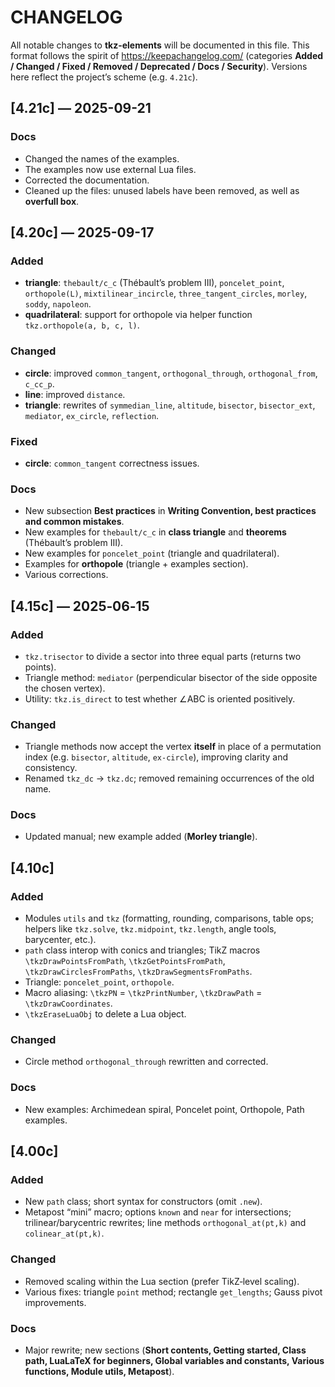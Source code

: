 # CHANGELOG

All notable changes to **tkz-elements** will be documented in this file.
This format follows the spirit of <https://keepachangelog.com/> (categories **Added / Changed / Fixed / Removed / Deprecated / Docs / Security**).
Versions here reflect the project’s scheme (e.g. `4.21c`).

## [4.21c] — 2025-09-21
### Docs
- Changed the names of the examples.
- The examples now use external Lua files.
- Corrected the documentation.
- Cleaned up the files: unused labels have been removed, as well as **overfull box**.

## [4.20c] — 2025-09-17
### Added
- **triangle**: `thebault/c_c` (Thébault’s problem III), `poncelet_point`, `orthopole(L)`,
	`mixtilinear_incircle`, `three_tangent_circles`, `morley`, `soddy`, `napoleon`.
- **quadrilateral**: support for orthopole via helper function `tkz.orthopole(a, b, c, l)`.

### Changed
- **circle**: improved `common_tangent`, `orthogonal_through`, `orthogonal_from`, `c_cc_p`.
- **line**: improved `distance`.
- **triangle**: rewrites of `symmedian_line`, `altitude`, `bisector`, `bisector_ext`,
	`mediator`, `ex_circle`, `reflection`.

### Fixed
- **circle**: `common_tangent` correctness issues.

### Docs
- New subsection **Best practices** in **Writing Convention, best practices and common mistakes**.
- New examples for `thebault/c_c` in **class triangle** and **theorems** (Thébault’s problem III).
- New examples for `poncelet_point` (triangle and quadrilateral).
- Examples for **orthopole** (triangle + examples section).
- Various corrections.

## [4.15c] — 2025‑06‑15
### Added
- `tkz.trisector` to divide a sector into three equal parts (returns two points).
- Triangle method: `mediator` (perpendicular bisector of the side opposite the chosen vertex).
- Utility: `tkz.is_direct` to test whether ∠ABC is oriented positively.

### Changed
- Triangle methods now accept the vertex **itself** in place of a permutation index (e.g. `bisector`, `altitude`, `ex-circle`), improving clarity and consistency.
- Renamed `tkz_dc` → `tkz.dc`; removed remaining occurrences of the old name.

### Docs
- Updated manual; new example added (**Morley triangle**).

## [4.10c]
### Added
- Modules `utils` and `tkz` (formatting, rounding, comparisons, table ops; helpers like `tkz.solve`, `tkz.midpoint`, `tkz.length`, angle tools, barycenter, etc.).
- `path` class interop with conics and triangles; TikZ macros `\tkzDrawPointsFromPath`, `\tkzGetPointsFromPath`, `\tkzDrawCirclesFromPaths`, `\tkzDrawSegmentsFromPaths`.
- Triangle: `poncelet_point`, `orthopole`.
- Macro aliasing: `\tkzPN` = `\tkzPrintNumber`, `\tkzDrawPath` = `\tkzDrawCoordinates`.
- `\tkzEraseLuaObj` to delete a Lua object.

### Changed
- Circle method `orthogonal_through` rewritten and corrected.

### Docs
- New examples: Archimedean spiral, Poncelet point, Orthopole, Path examples.

## [4.00c]
### Added
- New `path` class; short syntax for constructors (omit `.new`).
- Metapost “mini” macro; options `known` and `near` for intersections; trilinear/barycentric rewrites; line methods `orthogonal_at(pt,k)` and `colinear_at(pt,k)`.

### Changed
- Removed scaling within the Lua section (prefer TikZ‑level scaling).
- Various fixes: triangle `point` method; rectangle `get_lengths`; Gauss pivot improvements.

### Docs
- Major rewrite; new sections (**Short contents, Getting started, Class path, LuaLaTeX for beginners, Global variables and constants, Various functions, Module utils, Metapost**).
